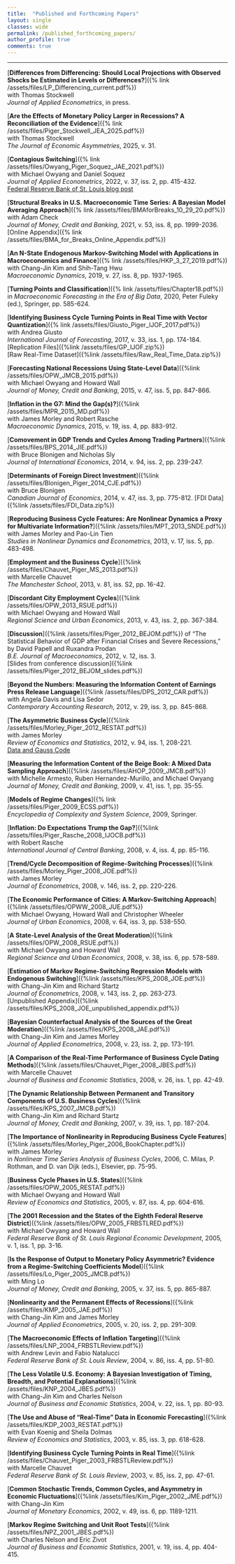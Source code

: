 ```yaml
---
title:  "Published and Forthcoming Papers"
layout: single
classes: wide
permalink: /published_forthcoming_papers/
author_profile: true
comments: true
---
```


<HR>

[**Differences from Differencing: Should Local Projections with Observed Shocks be Estimated in Levels or Differences?**]({% link /assets/files/LP_Differencing_current.pdf%}) <br>
with Thomas Stockwell  <br>
*Journal of Applied Econometrics*, in press.

[**Are the Effects of Monetary Policy Larger in Recessions? A Reconciliation of the Evidence**]({% link /assets/files/Piger_Stockwell_JEA_2025.pdf%}) <br>
with Thomas Stockwell <br>
*The Journal of Economic Asymmetries*, 2025, v. 31. 

[**Contagious Switching**]({% link /assets/files/Owyang_Piger_Soquez_JAE_2021.pdf%}) <br>
with Michael Owyang and Daniel Soquez <br>
*Journal of Applied Econometrics*, 2022, v. 37, iss. 2, pp. 415-432. <br>
[Federal Reserve Bank of St. Louis blog post](https://www.stlouisfed.org/on-the-economy/2019/may/north-american-connectedness-nafta)

[**Structural Breaks in U.S. Macroeconomic Time Series: A Bayesian Model Averaging Approach**]({% link /assets/files/BMAforBreaks_10_29_20.pdf%}) <br>
with Adam Check <br>
*Journal of Money, Credit and Banking*, 2021, v. 53, iss. 8, pp. 1999-2036. <br>
[Online Appendix]({% link /assets/files/BMA_for_Breaks_Online_Appendix.pdf%})

[**An N-State Endogenous Markov-Switching Model with Applications in Macroeconomics and Finance**]({% link /assets/files/HKP_3_27_2019.pdf%}) <br>
with Chang-Jin Kim and Shih-Tang Hwu <br>
*Macroeconomic Dynamics*, 2019, v. 27, iss. 8, pp. 1937-1965.

[**Turning Points and Classification**]({% link /assets/files/Chapter18.pdf%}) <br>
in *Macroeconomic Forecasting in the Era of Big Data*, 2020, Peter Fuleky (ed.), Springer, pp. 585-624.

[**Identifying Business Cycle Turning Points in Real Time with Vector Quantization**]({% link /assets/files/Giusto_Piger_IJOF_2017.pdf%}) <br>
with Andrea Giusto <br>
*International Journal of Forecasting*, 2017, v. 33, iss. 1, pp. 174-184.
[Replication Files]({%link /assets/files/GP_IJOF.zip%}) <br>
[Raw Real-Time Dataset]({%link /assets/files/Raw_Real_Time_Data.zip%})

[**Forecasting National Recessions Using State-Level Data**]({%link /assets/files/OPW_JMCB_2015.pdf%}) <br> 
with Michael Owyang and Howard Wall <br>
*Journal of Money, Credit and Banking*, 2015, v. 47, iss. 5, pp. 847-866.

[**Inflation in the G7: Mind the Gap(s)?**]({%link /assets/files/MPR_2015_MD.pdf%}) <br>
with James Morley and Robert Rasche <br>
*Macroeconomic Dynamics*, 2015, v. 19, iss. 4, pp. 883-912.

[**Comovement in GDP Trends and Cycles Among Trading Partners**]({%link /assets/files/BPS_2014_JIE.pdf%}) <br>
with Bruce Blonigen and Nicholas Sly <br>
*Journal of International Economics*, 2014, v. 94, iss. 2, pp. 239-247.

[**Determinants of Foreign Direct Investment**]({%link /assets/files/Blonigen_Piger_2014_CJE.pdf%}) <br>
with Bruce Blonigen <br>
*Canadian Journal of Economics*, 2014, v. 47, iss. 3, pp. 775-812.
[FDI Data]({%link /assets/files/FDI_Data.zip%})

[**Reproducing Business Cycle Features: Are Nonlinear Dynamics a Proxy for Multivariate Information?**]({%link /assets/files/MPT_2013_SNDE.pdf%}) <br>
with James Morley and Pao-Lin Tien <br>
*Studies in Nonlinear Dynamics and Econometrics*, 2013, v. 17, iss. 5, pp. 483-498.

[**Employment and the Business Cycle**]({%link /assets/files/Chauvet_Piger_MS_2013.pdf%}) <br>
with Marcelle Chauvet <br>
*The Manchester School*, 2013, v. 81, iss. S2, pp. 16-42.

[**Discordant City Employment Cycles**]({%link /assets/files/OPW_2013_RSUE.pdf%}) <br>
with Michael Owyang and Howard Wall <br>
*Regional Science and Urban Economics*, 2013, v. 43, iss. 2, pp. 367-384.

[**Discussion**]({%link /assets/files/Piger_2012_BEJOM.pdf%}) of “The Statistical Behavior of GDP after Financial Crises and Severe Recessions,” by David Papell and Ruxandra Prodan <br>
*B.E. Journal of Macroeconomics*, 2012, v. 12, iss. 3. <br>
[Slides from conference discussion]({%link /assets/files/Piger_2012_BEJOM_slides.pdf%})

[**Beyond the Numbers:  Measuring the Information Content of Earnings Press Release Language**]({%link /assets/files/DPS_2012_CAR.pdf%}) <br> 
with Angela Davis and Lisa Sedor <br>
*Contemporary Accounting Research*, 2012, v. 29, iss. 3, pp. 845-868. 

[**The Asymmetric Business Cycle**]({%link /assets/files/Morley_Piger_2012_RESTAT.pdf%}) <br>
with James Morley <br>
*Review of Economics and Statistics*, 2012, v. 94, iss. 1, 208-221.<br>
[Data and Gauss Code](https://dataverse.harvard.edu/dataset.xhtml?persistentId=doi:10.7910/DVN/AZKGPW)

[**Measuring the Information Content of the Beige Book: A Mixed Data Sampling Approach**]({%link /assets/files/AHOP_2009_JMCB.pdf%}) <br>
with Michelle Armesto, Ruben Hernandez-Murillo, and Michael Owyang <br>
*Journal of Money, Credit and Banking*, 2009, v. 41, iss. 1, pp. 35-55.

[**Models of Regime Changes**]({% link /assets/files/Piger_2009_ECSS.pdf%}) <br>
*Encyclopedia of Complexity and System Science*, 2009, Springer.

[**Inflation: Do Expectations Trump the Gap?**]({%link /assets/files/Piger_Rasche_2008_IJOCB.pdf%}) <br>
with Robert Rasche <br>
*International Journal of Central Banking*, 2008, v. 4, iss. 4, pp. 85-116.

[**Trend/Cycle Decomposition of Regime-Switching Processes**]({%link /assets/files/Morley_Piger_2008_JOE.pdf%}) <br>
with James Morley <br>
*Journal of Econometrics*, 2008, v. 146, iss. 2, pp. 220-226.

[**The Economic Performance of Cities: A Markov-Switching Approach**]({%link /assets/files/OPWW_2008_JUE.pdf%}) <br>
with Michael Owyang, Howard Wall and Christopher Wheeler <br>
*Journal of Urban Economics*, 2008, v. 64, iss. 3, pp. 538-550.

[**A State-Level Analysis of the Great Moderation**]({%link /assets/files/OPW_2008_RSUE.pdf%}) <br>
with Michael Owyang and Howard Wall <br>
*Regional Science and Urban Economics*, 2008, v. 38, iss. 6, pp. 578-589.

[**Estimation of Markov Regime-Switching Regression Models with Endogenous Switching**]({%link /assets/files/KPS_2008_JOE.pdf%}) <br>
with Chang-Jin Kim and Richard Startz <br>
*Journal of Econometrics*, 2008, v. 143, iss. 2, pp. 263-273. <br>
[Unpublished Appendix]({%link /assets/files/KPS_2008_JOE_unpublished_appendix.pdf%})

[**Bayesian Counterfactual Analysis of the Sources of the Great Moderation**]({%link /assets/files/KPS_2008_JAE.pdf%}) <br>
with Chang-Jin Kim and James Morley <br>
*Journal of Applied Econometrics*, 2008, v. 23, iss. 2, pp. 173-191.

[**A Comparison of the Real-Time Performance of Business Cycle Dating Methods**]({%link /assets/files/Chauvet_Piger_2008_JBES.pdf%}) <br>
with Marcelle Chauvet <br>
*Journal of Business and Economic Statistics*, 2008, v. 26, iss. 1, pp. 42-49.

[**The Dynamic Relationship Between Permanent and Transitory Components of U.S. Business Cycles**]({%link /assets/files/KPS_2007_JMCB.pdf%}) <br>
with Chang-Jin Kim and Richard Startz <br>
*Journal of Money, Credit and Banking*, 2007, v. 39, iss. 1, pp. 187-204.

[**The Importance of Nonlinearity in Reproducing Business Cycle Features**]({%link /assets/files/Morley_Piger_2006_BookChapter.pdf%}) <br>
with James Morley <br>
in *Nonlinear Time Series Analysis of Business Cycles*, 2006, C. Milas, P. Rothman, and D. van Dijk (eds.), Elsevier, pp. 75-95. 

[**Business Cycle Phases in U.S. States**]({%link /assets/files/OPW_2005_RESTAT.pdf%}) <br>
with Michael Owyang and Howard Wall <br>
*Review of Economics and Statistics*, 2005, v. 87, iss. 4, pp. 604-616.

[**The 2001 Recession and the States of the Eighth Federal Reserve District**]({%link /assets/files/OPW_2005_FRBSTLRED.pdf%}) <br>
with Michael Owyang and Howard Wall <br>
*Federal Reserve Bank of St. Louis Regional Economic Development*, 2005, v. 1, iss. 1, pp. 3-16.

[**Is the Response of Output to Monetary Policy Asymmetric? Evidence from a Regime-Switching Coefficients Model**]({%link /assets/files/Lo_Piger_2005_JMCB.pdf%}) <br>
with Ming Lo <br>
*Journal of Money, Credit and Banking*, 2005, v. 37, iss. 5, pp. 865-887.

[**Nonlinearity and the Permanent Effects of Recessions**]({%link /assets/files/KMP_2005_JAE.pdf%}) <br>
with Chang-Jin Kim and James Morley <br>
*Journal of Applied Econometrics*, 2005, v. 20, iss. 2, pp. 291-309.

[**The Macroeconomic Effects of Inflation Targeting**]({%link /assets/files/LNP_2004_FRBSTLReview.pdf%}) <br>
with Andrew Levin and Fabio Natalucci <br>
*Federal Reserve Bank of St. Louis Review*, 2004, v. 86, iss. 4, pp. 51-80.

[**The Less Volatile U.S. Economy:  A Bayesian Investigation of Timing, Breadth, and Potential Explanations**]({%link /assets/files/KNP_2004_JBES.pdf%}) <br>
with Chang-Jin Kim and Charles Nelson <br>
*Journal of Business and Economic Statistics*, 2004, v. 22, iss. 1, pp. 80-93.

[**The Use and Abuse of “Real-Time” Data in Economic Forecasting**]({%link /assets/files/KDP_2003_RESTAT.pdf%}) <br>
with Evan Koenig and Sheila Dolmas <br>
*Review of Economics and Statistics*, 2003, v. 85, iss. 3, pp. 618-628.

[**Identifying Business Cycle Turning Points in Real Time**]({%link /assets/files/Chauvet_Piger_2003_FRBSTLReview.pdf%}) <br>
with Marcelle Chauvet <br>
*Federal Reserve Bank of St. Louis Review*, 2003, v. 85, iss. 2, pp. 47-61. 

[**Common Stochastic Trends, Common Cycles, and Asymmetry in Economic Fluctuations**]({%link /assets/files/Kim_Piger_2002_JME.pdf%}) <br>
with Chang-Jin Kim <br>
*Journal of Monetary Economics*, 2002, v. 49, iss. 6, pp. 1189-1211.

[**Markov Regime Switching and Unit Root Tests**]({%link /assets/files/NPZ_2001_JBES.pdf%}) <br>
with Charles Nelson and Eric Zivot <br>
*Journal of Business and Economic Statistics*, 2001, v. 19, iss. 4, pp. 404-415.